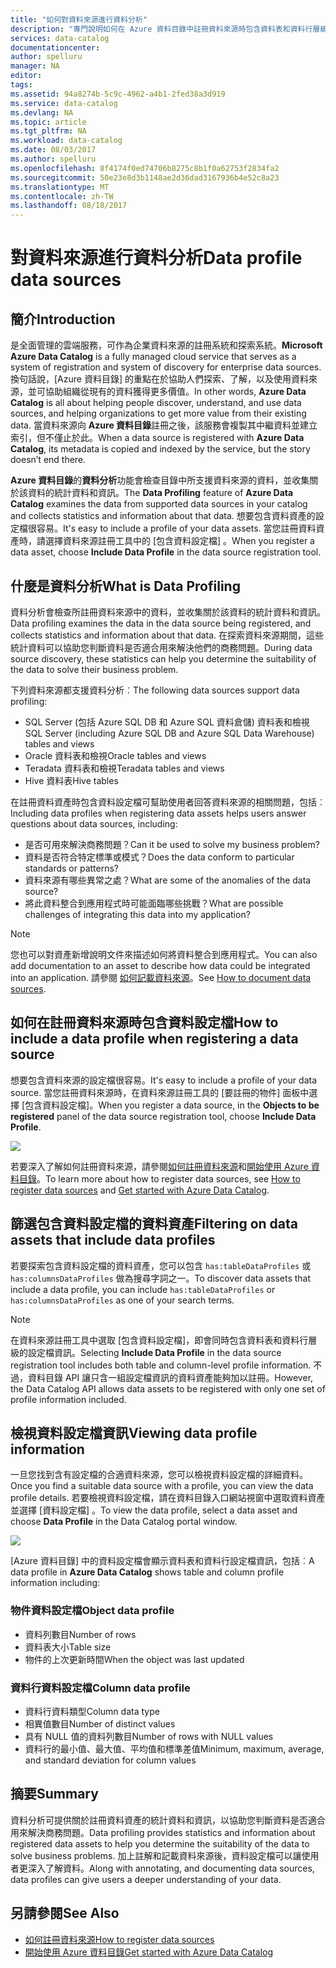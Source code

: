 ```yaml
---
title: "如何對資料來源進行資料分析"
description: "專門說明如何在 Azure 資料目錄中註冊資料來源時包含資料表和資料行層級的資料設定檔以及如何使用資料設定檔來了解資料來源的操作說明文章。"
services: data-catalog
documentationcenter: 
author: spelluru
manager: NA
editor: 
tags: 
ms.assetid: 94a8274b-5c9c-4962-a4b1-2fed38a3d919
ms.service: data-catalog
ms.devlang: NA
ms.topic: article
ms.tgt_pltfrm: NA
ms.workload: data-catalog
ms.date: 08/03/2017
ms.author: spelluru
ms.openlocfilehash: 8f4174f0ed74706b8275c8b1f0a62753f2834fa2
ms.sourcegitcommit: 50e23e8d3b1148ae2d36dad3167936b4e52c8a23
ms.translationtype: MT
ms.contentlocale: zh-TW
ms.lasthandoff: 08/18/2017
---
```

# <a name="data-profile-data-sources"></a><span data-ttu-id="57610-103">對資料來源進行資料分析</span><span class="sxs-lookup"><span data-stu-id="57610-103">Data profile data sources</span></span>
## <a name="introduction"></a><span data-ttu-id="57610-104">簡介</span><span class="sxs-lookup"><span data-stu-id="57610-104">Introduction</span></span>
<span data-ttu-id="57610-105"> 是全面管理的雲端服務，可作為企業資料來源的註冊系統和探索系統。</span><span class="sxs-lookup"><span data-stu-id="57610-105">**Microsoft Azure Data Catalog** is a fully managed cloud service that serves as a system of registration and system of discovery for enterprise data sources.</span></span> <span data-ttu-id="57610-106">換句話說，[Azure 資料目錄]  的重點在於協助人們探索、了解，以及使用資料來源，並可協助組織從現有的資料獲得更多價值。</span><span class="sxs-lookup"><span data-stu-id="57610-106">In other words, **Azure Data Catalog** is all about helping people discover, understand, and use data sources, and helping organizations to get more value from their existing data.</span></span> <span data-ttu-id="57610-107">當資料來源向 **Azure 資料目錄**註冊之後，該服務會複製其中繼資料並建立索引，但不僅止於此。</span><span class="sxs-lookup"><span data-stu-id="57610-107">When a data source is registered with **Azure Data Catalog**, its metadata is copied and indexed by the service, but the story doesn’t end there.</span></span>

<span data-ttu-id="57610-108">**Azure 資料目錄**的**資料分析**功能會檢查目錄中所支援資料來源的資料，並收集關於該資料的統計資料和資訊。</span><span class="sxs-lookup"><span data-stu-id="57610-108">The **Data Profiling** feature of **Azure Data Catalog** examines the data from supported data sources in your catalog and collects statistics and information about that data.</span></span> <span data-ttu-id="57610-109">想要包含資料資產的設定檔很容易。</span><span class="sxs-lookup"><span data-stu-id="57610-109">It's easy to include a profile of your data assets.</span></span> <span data-ttu-id="57610-110">當您註冊資料資產時，請選擇資料來源註冊工具中的 [包含資料設定檔]  。</span><span class="sxs-lookup"><span data-stu-id="57610-110">When you register a data asset, choose **Include Data Profile** in the data source registration tool.</span></span>

## <a name="what-is-data-profiling"></a><span data-ttu-id="57610-111">什麼是資料分析</span><span class="sxs-lookup"><span data-stu-id="57610-111">What is Data Profiling</span></span>
<span data-ttu-id="57610-112">資料分析會檢查所註冊資料來源中的資料，並收集關於該資料的統計資料和資訊。</span><span class="sxs-lookup"><span data-stu-id="57610-112">Data profiling examines the data in the data source being registered, and collects statistics and information about that data.</span></span> <span data-ttu-id="57610-113">在探索資料來源期間，這些統計資料可以協助您判斷資料是否適合用來解決他們的商務問題。</span><span class="sxs-lookup"><span data-stu-id="57610-113">During data source discovery, these statistics can help you determine the suitability of the data to solve their business problem.</span></span>

<!-- In [How to discover data sources](data-catalog-how-to-discover.md), you learn about **Azure Data Catalog's** extensive search capabilities including searching for data assets that have a profile. See [How to include a data profile when registering a data source](#howto). -->

<span data-ttu-id="57610-114">下列資料來源都支援資料分析︰</span><span class="sxs-lookup"><span data-stu-id="57610-114">The following data sources support data profiling:</span></span>

* <span data-ttu-id="57610-115">SQL Server (包括 Azure SQL DB 和 Azure SQL 資料倉儲) 資料表和檢視</span><span class="sxs-lookup"><span data-stu-id="57610-115">SQL Server (including Azure SQL DB and Azure SQL Data Warehouse) tables and views</span></span>
* <span data-ttu-id="57610-116">Oracle 資料表和檢視</span><span class="sxs-lookup"><span data-stu-id="57610-116">Oracle tables and views</span></span>
* <span data-ttu-id="57610-117">Teradata 資料表和檢視</span><span class="sxs-lookup"><span data-stu-id="57610-117">Teradata tables and views</span></span>
* <span data-ttu-id="57610-118">Hive 資料表</span><span class="sxs-lookup"><span data-stu-id="57610-118">Hive tables</span></span>

<span data-ttu-id="57610-119">在註冊資料資產時包含資料設定檔可幫助使用者回答資料來源的相關問題，包括︰</span><span class="sxs-lookup"><span data-stu-id="57610-119">Including data profiles when registering data assets helps users answer questions about data sources, including:</span></span>

* <span data-ttu-id="57610-120">是否可用來解決商務問題？</span><span class="sxs-lookup"><span data-stu-id="57610-120">Can it be used to solve my business problem?</span></span>
* <span data-ttu-id="57610-121">資料是否符合特定標準或模式？</span><span class="sxs-lookup"><span data-stu-id="57610-121">Does the data conform to particular standards or patterns?</span></span>
* <span data-ttu-id="57610-122">資料來源有哪些異常之處？</span><span class="sxs-lookup"><span data-stu-id="57610-122">What are some of the anomalies of the data source?</span></span>
* <span data-ttu-id="57610-123">將此資料整合到應用程式時可能面臨哪些挑戰？</span><span class="sxs-lookup"><span data-stu-id="57610-123">What are possible challenges of integrating this data into my application?</span></span>

> [!NOTE]
> <span data-ttu-id="57610-124">您也可以對資產新增說明文件來描述如何將資料整合到應用程式。</span><span class="sxs-lookup"><span data-stu-id="57610-124">You can also add documentation to an asset to describe how data could be integrated into an application.</span></span> <span data-ttu-id="57610-125">請參閱 [如何記載資料來源](data-catalog-how-to-documentation.md)。</span><span class="sxs-lookup"><span data-stu-id="57610-125">See [How to document data sources](data-catalog-how-to-documentation.md).</span></span>
>
>

<a name="howto"/>

## <a name="how-to-include-a-data-profile-when-registering-a-data-source"></a><span data-ttu-id="57610-126">如何在註冊資料來源時包含資料設定檔</span><span class="sxs-lookup"><span data-stu-id="57610-126">How to include a data profile when registering a data source</span></span>
<span data-ttu-id="57610-127">想要包含資料來源的設定檔很容易。</span><span class="sxs-lookup"><span data-stu-id="57610-127">It's easy to include a profile of your data source.</span></span> <span data-ttu-id="57610-128">當您註冊資料來源時，在資料來源註冊工具的 [要註冊的物件] 面板中選擇 [包含資料設定檔]。</span><span class="sxs-lookup"><span data-stu-id="57610-128">When you register a data source, in the **Objects to be registered** panel of the data source registration tool, choose **Include Data Profile**.</span></span>

![](media/data-catalog-data-profile/data-catalog-register-profile.png)

<span data-ttu-id="57610-129">若要深入了解如何註冊資料來源，請參閱[如何註冊資料來源](data-catalog-how-to-register.md)和[開始使用 Azure 資料目錄](data-catalog-get-started.md)。</span><span class="sxs-lookup"><span data-stu-id="57610-129">To learn more about how to register data sources, see [How to register data sources](data-catalog-how-to-register.md) and [Get started with Azure Data Catalog](data-catalog-get-started.md).</span></span>

## <a name="filtering-on-data-assets-that-include-data-profiles"></a><span data-ttu-id="57610-130">篩選包含資料設定檔的資料資產</span><span class="sxs-lookup"><span data-stu-id="57610-130">Filtering on data assets that include data profiles</span></span>
<span data-ttu-id="57610-131">若要探索包含資料設定檔的資料資產，您可以包含 `has:tableDataProfiles` 或 `has:columnsDataProfiles` 做為搜尋字詞之一。</span><span class="sxs-lookup"><span data-stu-id="57610-131">To discover data assets that include a data profile, you can include `has:tableDataProfiles` or `has:columnsDataProfiles` as one of your search terms.</span></span>

> [!NOTE]
> <span data-ttu-id="57610-132">在資料來源註冊工具中選取 [包含資料設定檔]，即會同時包含資料表和資料行層級的設定檔資訊。</span><span class="sxs-lookup"><span data-stu-id="57610-132">Selecting **Include Data Profile** in the data source registration tool includes both table and column-level profile information.</span></span> <span data-ttu-id="57610-133">不過，資料目錄 API 讓只含一組設定檔資訊的資料資產能夠加以註冊。</span><span class="sxs-lookup"><span data-stu-id="57610-133">However, the Data Catalog API allows data assets to be registered with only one set of profile information included.</span></span>
>
>

## <a name="viewing-data-profile-information"></a><span data-ttu-id="57610-134">檢視資料設定檔資訊</span><span class="sxs-lookup"><span data-stu-id="57610-134">Viewing data profile information</span></span>
<span data-ttu-id="57610-135">一旦您找到含有設定檔的合適資料來源，您可以檢視資料設定檔的詳細資料。</span><span class="sxs-lookup"><span data-stu-id="57610-135">Once you find a suitable data source with a profile, you can view the data profile details.</span></span> <span data-ttu-id="57610-136">若要檢視資料設定檔，請在資料目錄入口網站視窗中選取資料資產並選擇 [資料設定檔]  。</span><span class="sxs-lookup"><span data-stu-id="57610-136">To view the data profile, select a data asset and choose **Data Profile** in the Data Catalog portal window.</span></span>

![](media/data-catalog-data-profile/data-catalog-view.png)

<span data-ttu-id="57610-137">[Azure 資料目錄]  中的資料設定檔會顯示資料表和資料行設定檔資訊，包括︰</span><span class="sxs-lookup"><span data-stu-id="57610-137">A data profile in **Azure Data Catalog** shows table and column profile information including:</span></span>

### <a name="object-data-profile"></a><span data-ttu-id="57610-138">物件資料設定檔</span><span class="sxs-lookup"><span data-stu-id="57610-138">Object data profile</span></span>
* <span data-ttu-id="57610-139">資料列數目</span><span class="sxs-lookup"><span data-stu-id="57610-139">Number of rows</span></span>
* <span data-ttu-id="57610-140">資料表大小</span><span class="sxs-lookup"><span data-stu-id="57610-140">Table size</span></span>
* <span data-ttu-id="57610-141">物件的上次更新時間</span><span class="sxs-lookup"><span data-stu-id="57610-141">When the object was last updated</span></span>

### <a name="column-data-profile"></a><span data-ttu-id="57610-142">資料行資料設定檔</span><span class="sxs-lookup"><span data-stu-id="57610-142">Column data profile</span></span>
* <span data-ttu-id="57610-143">資料行資料類型</span><span class="sxs-lookup"><span data-stu-id="57610-143">Column data type</span></span>
* <span data-ttu-id="57610-144">相異值數目</span><span class="sxs-lookup"><span data-stu-id="57610-144">Number of distinct values</span></span>
* <span data-ttu-id="57610-145">具有 NULL 值的資料列數目</span><span class="sxs-lookup"><span data-stu-id="57610-145">Number of rows with NULL values</span></span>
* <span data-ttu-id="57610-146">資料行的最小值、最大值、平均值和標準差值</span><span class="sxs-lookup"><span data-stu-id="57610-146">Minimum, maximum, average, and standard deviation for column values</span></span>

## <a name="summary"></a><span data-ttu-id="57610-147">摘要</span><span class="sxs-lookup"><span data-stu-id="57610-147">Summary</span></span>
<span data-ttu-id="57610-148">資料分析可提供關於註冊資料資產的統計資料和資訊，以協助您判斷資料是否適合用來解決商務問題。</span><span class="sxs-lookup"><span data-stu-id="57610-148">Data profiling provides statistics and information about registered data assets to help you determine the suitability of the data to solve business problems.</span></span> <span data-ttu-id="57610-149">加上註解和記載資料來源後，資料設定檔可以讓使用者更深入了解資料。</span><span class="sxs-lookup"><span data-stu-id="57610-149">Along with annotating, and documenting data sources, data profiles can give users a deeper understanding of your data.</span></span>

## <a name="see-also"></a><span data-ttu-id="57610-150">另請參閱</span><span class="sxs-lookup"><span data-stu-id="57610-150">See Also</span></span>
* [<span data-ttu-id="57610-151">如何註冊資料來源</span><span class="sxs-lookup"><span data-stu-id="57610-151">How to register data sources</span></span>](data-catalog-how-to-register.md)
* [<span data-ttu-id="57610-152">開始使用 Azure 資料目錄</span><span class="sxs-lookup"><span data-stu-id="57610-152">Get started with Azure Data Catalog</span></span>](data-catalog-get-started.md)
